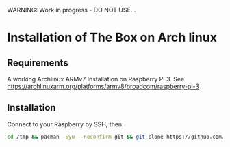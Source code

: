 WARNING: Work in progress - DO NOT USE...

# Installation of The Box on Arch linux

## Requirements
A working Archlinux ARMv7 Installation on Raspberry PI 3. See https://archlinuxarm.org/platforms/armv8/broadcom/raspberry-pi-3

## Installation
Connect to your Raspberry by SSH, then:
```bash
cd /tmp && pacman -Syu --noconfirm git && git clone https://github.com/raspymt/thebox-install.git && cd thebox-install && ./init.sh
```
